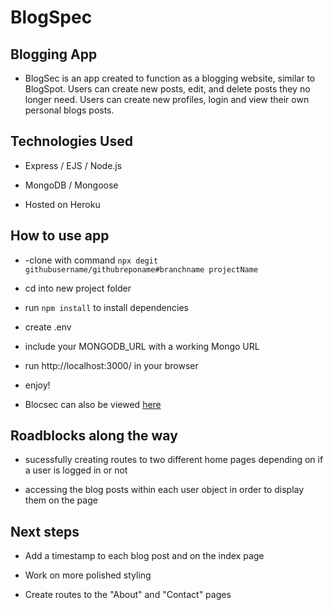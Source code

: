 # BlogSpec

## Blogging App

- BlogSec is an app created to function as a blogging website, similar to BlogSpot. Users can create new posts, edit, and delete posts they no longer need. Users can create new profiles, login and view their own personal blogs posts. 

## Technologies Used

- Express / EJS / Node.js

- MongoDB / Mongoose 

- Hosted on Heroku

## How to use app

- -clone with command `npx degit githubusername/githubreponame#branchname projectName`

- cd into new project folder

- run `npm install` to install dependencies

- create .env

- include your MONGODB_URL with a working Mongo URL

- run http://localhost:3000/ in your browser

- enjoy!

- Blocsec can also be viewed [here](https://blogspec.herokuapp.com/)

## Roadblocks along the way

- sucessfully creating routes to two different home pages depending on if a user is logged in or not

- accessing the blog posts within each user object in order to display them on the page

## Next steps

- Add a timestamp to each blog post and on the index page

- Work on more polished styling

- Create routes to the "About" and "Contact" pages